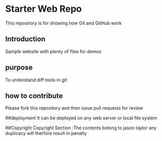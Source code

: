 # Starter Web Repo

This repository is for showing how Git and GitHub work

## Introduction

Sample website with plenty of files for demos


## purpose

To understand diff tools in git



## how to contribute

Please fork this repository and then issue pull requests for review



##deployment
It can be deployed on any web server or local file system

##Copyright
Copyright Section :The contents belong to jason taylor any duplicacy will therfore result in penalty

